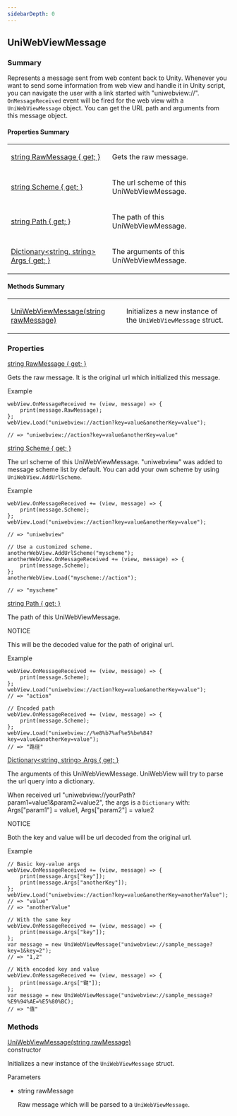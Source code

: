 ```yaml
---
sidebarDepth: 0
---
```


## UniWebViewMessage

### Summary

Represents a message sent from web content back to Unity. Whenever you want to send some information from web view and handle it in Unity script, you can navigate the user with a link started with "uniwebview://". `OnMessageReceived` event will be fired for the web view with a `UniWebViewMessage` object. You can get the URL path and arguments from this message object.

#### Properties Summary

<table>
<tr><td><div class='api-summary-heading'><a href='#rawmessage'><span class='return-type'>string</span> RawMessage { get; }</a></div></td><td><div class='simple-summary'>
<p>Gets the raw message.</p>
</div>
</td></tr><tr><td><div class='api-summary-heading'><a href='#scheme'><span class='return-type'>string</span> Scheme { get; }</a></div></td><td><div class='simple-summary'>
<p>The url scheme of this UniWebViewMessage.</p>
</div>
</td></tr><tr><td><div class='api-summary-heading'><a href='#path'><span class='return-type'>string</span> Path { get; }</a></div></td><td><div class='simple-summary'>
<p>The path of this UniWebViewMessage.</p>
</div>
</td></tr><tr><td><div class='api-summary-heading'><a href='#args'><span class='return-type'>Dictionary&lt;string, string&gt;</span> Args { get; }</a></div></td><td><div class='simple-summary'>
<p>The arguments of this UniWebViewMessage.</p>
</div>
</td></tr></table>

#### Methods Summary

<table>
<tr><td><div class='api-summary-heading'><a href='#uniwebviewmessage'><span class='return-type'></span> UniWebViewMessage(string rawMessage)</a></div></td><td><div class='simple-summary'>
<p>Initializes a new instance of the <code>UniWebViewMessage</code> struct.</p>
</div>
</td></tr></table>

### Properties

<div class='api-box property'>
  <div class="api-anchor" id='rawmessage'></div><div class='api-heading' data-id='rawmessage'><a href='#rawmessage'><span class='return-type'>string</span> RawMessage { get; }</a></div>
  <div class='api-body'>
    <div class='desc'>
      <div class='summary'>
<p>Gets the raw message. It is the original url which initialized this message.</p>
</div>
            <div class='example'>
    <p class='example-title'>Example</p>
<pre v-pre="" data-lang="csharp"><code class="lang-csharp">webView<span class="token punctuation">.</span>OnMessageReceived <span class="token operator">+</span><span class="token operator">=</span> <span class="token punctuation">(</span>view<span class="token punctuation">,</span> message<span class="token punctuation">)</span> <span class="token operator">=</span><span class="token operator">></span> <span class="token punctuation">{</span>
    <span class="token function">print</span><span class="token punctuation">(</span>message<span class="token punctuation">.</span>RawMessage<span class="token punctuation">)</span><span class="token punctuation">;</span>
<span class="token punctuation">}</span><span class="token punctuation">;</span>
webView<span class="token punctuation">.</span><span class="token function">Load</span><span class="token punctuation">(</span><span class="token string">"uniwebview://action?key=value&amp;anotherKey=value"</span><span class="token punctuation">)</span><span class="token punctuation">;</span>
<span />
<span class="token comment" spellcheck="true">// => "uniwebview://action?key=value&amp;anotherKey=value"</span>
</code></pre>
</div>
    </div>
  </div>
</div>
<div class='api-box property'>
  <div class="api-anchor" id='scheme'></div><div class='api-heading' data-id='scheme'><a href='#scheme'><span class='return-type'>string</span> Scheme { get; }</a></div>
  <div class='api-body'>
    <div class='desc'>
      <div class='summary'>
<p>The url scheme of this UniWebViewMessage. &quot;uniwebview&quot; was added to message scheme list
by default. You can add your own scheme by using <code>UniWebView.AddUrlScheme</code>.</p>
</div>
            <div class='example'>
    <p class='example-title'>Example</p>
<pre v-pre="" data-lang="csharp"><code class="lang-csharp">webView<span class="token punctuation">.</span>OnMessageReceived <span class="token operator">+</span><span class="token operator">=</span> <span class="token punctuation">(</span>view<span class="token punctuation">,</span> message<span class="token punctuation">)</span> <span class="token operator">=</span><span class="token operator">></span> <span class="token punctuation">{</span>
    <span class="token function">print</span><span class="token punctuation">(</span>message<span class="token punctuation">.</span>Scheme<span class="token punctuation">)</span><span class="token punctuation">;</span>
<span class="token punctuation">}</span><span class="token punctuation">;</span>
webView<span class="token punctuation">.</span><span class="token function">Load</span><span class="token punctuation">(</span><span class="token string">"uniwebview://action?key=value&amp;anotherKey=value"</span><span class="token punctuation">)</span><span class="token punctuation">;</span>
<span />
<span class="token comment" spellcheck="true">// => "uniwebview"</span>
<span />
<span class="token comment" spellcheck="true">// Use a customized scheme.</span>
anotherWebView<span class="token punctuation">.</span><span class="token function">AddUrlScheme</span><span class="token punctuation">(</span><span class="token string">"myscheme"</span><span class="token punctuation">)</span><span class="token punctuation">;</span>
anotherWebView<span class="token punctuation">.</span>OnMessageReceived <span class="token operator">+</span><span class="token operator">=</span> <span class="token punctuation">(</span>view<span class="token punctuation">,</span> message<span class="token punctuation">)</span> <span class="token operator">=</span><span class="token operator">></span> <span class="token punctuation">{</span>
    <span class="token function">print</span><span class="token punctuation">(</span>message<span class="token punctuation">.</span>Scheme<span class="token punctuation">)</span><span class="token punctuation">;</span>
<span class="token punctuation">}</span><span class="token punctuation">;</span>
anotherWebView<span class="token punctuation">.</span><span class="token function">Load</span><span class="token punctuation">(</span><span class="token string">"myscheme://action"</span><span class="token punctuation">)</span><span class="token punctuation">;</span>
<span />
<span class="token comment" spellcheck="true">// => "myscheme"</span>
</code></pre>
</div>
    </div>
  </div>
</div>
<div class='api-box property'>
  <div class="api-anchor" id='path'></div><div class='api-heading' data-id='path'><a href='#path'><span class='return-type'>string</span> Path { get; }</a></div>
  <div class='api-body'>
    <div class='desc'>
      <div class='summary'>
<p>The path of this UniWebViewMessage.</p>
</div>
      <div class='warning custom-block'>
  <p class="custom-block-title">NOTICE</p>
  <p>
        This will be the decoded value for the path of original url.
  </p>
</div>
      <div class='example'>
    <p class='example-title'>Example</p>
<pre v-pre="" data-lang="csharp"><code class="lang-csharp">webView<span class="token punctuation">.</span>OnMessageReceived <span class="token operator">+</span><span class="token operator">=</span> <span class="token punctuation">(</span>view<span class="token punctuation">,</span> message<span class="token punctuation">)</span> <span class="token operator">=</span><span class="token operator">></span> <span class="token punctuation">{</span>
    <span class="token function">print</span><span class="token punctuation">(</span>message<span class="token punctuation">.</span>Scheme<span class="token punctuation">)</span><span class="token punctuation">;</span>
<span class="token punctuation">}</span><span class="token punctuation">;</span>
webView<span class="token punctuation">.</span><span class="token function">Load</span><span class="token punctuation">(</span><span class="token string">"uniwebview://action?key=value&amp;anotherKey=value"</span><span class="token punctuation">)</span><span class="token punctuation">;</span>
<span class="token comment" spellcheck="true">// => "action"</span>
<span />
<span class="token comment" spellcheck="true">// Encoded path</span>
webView<span class="token punctuation">.</span>OnMessageReceived <span class="token operator">+</span><span class="token operator">=</span> <span class="token punctuation">(</span>view<span class="token punctuation">,</span> message<span class="token punctuation">)</span> <span class="token operator">=</span><span class="token operator">></span> <span class="token punctuation">{</span>
    <span class="token function">print</span><span class="token punctuation">(</span>message<span class="token punctuation">.</span>Scheme<span class="token punctuation">)</span><span class="token punctuation">;</span>
<span class="token punctuation">}</span><span class="token punctuation">;</span>
webView<span class="token punctuation">.</span><span class="token function">Load</span><span class="token punctuation">(</span><span class="token string">"uniwebview://%e8%b7%af%e5%be%84?key=value&amp;anotherKey=value"</span><span class="token punctuation">)</span><span class="token punctuation">;</span>
<span class="token comment" spellcheck="true">// => "路径"</span>
</code></pre>
</div>
    </div>
  </div>
</div>
<div class='api-box property'>
  <div class="api-anchor" id='args'></div><div class='api-heading' data-id='args'><a href='#args'><span class='return-type'>Dictionary&lt;string, string&gt;</span> Args { get; }</a></div>
  <div class='api-body'>
    <div class='desc'>
      <div class='summary'>
<p>The arguments of this UniWebViewMessage. UniWebView will try to parse the url query into 
a dictionary. </p>
<p>When received url &quot;uniwebview://yourPath?param1=value1&amp;param2=value2&quot;, 
the args is a <code>Dictionary</code> with: Args[&quot;param1&quot;] = value1, Args[&quot;param2&quot;] = value2</p>
</div>
      <div class='warning custom-block'>
  <p class="custom-block-title">NOTICE</p>
  <p>
        Both the key and value will be url decoded from the original url.
  </p>
</div>
      <div class='example'>
    <p class='example-title'>Example</p>
<pre v-pre="" data-lang="csharp"><code class="lang-csharp"><span class="token comment" spellcheck="true">// Basic key-value args</span>
webView<span class="token punctuation">.</span>OnMessageReceived <span class="token operator">+</span><span class="token operator">=</span> <span class="token punctuation">(</span>view<span class="token punctuation">,</span> message<span class="token punctuation">)</span> <span class="token operator">=</span><span class="token operator">></span> <span class="token punctuation">{</span>
    <span class="token function">print</span><span class="token punctuation">(</span>message<span class="token punctuation">.</span>Args<span class="token punctuation">[</span><span class="token string">"key"</span><span class="token punctuation">]</span><span class="token punctuation">)</span><span class="token punctuation">;</span>
    <span class="token function">print</span><span class="token punctuation">(</span>message<span class="token punctuation">.</span>Args<span class="token punctuation">[</span><span class="token string">"anotherKey"</span><span class="token punctuation">]</span><span class="token punctuation">)</span><span class="token punctuation">;</span>
<span class="token punctuation">}</span><span class="token punctuation">;</span>
webView<span class="token punctuation">.</span><span class="token function">Load</span><span class="token punctuation">(</span><span class="token string">"uniwebview://action?key=value&amp;anotherKey=anotherValue"</span><span class="token punctuation">)</span><span class="token punctuation">;</span>
<span class="token comment" spellcheck="true">// => "value"</span>
<span class="token comment" spellcheck="true">// => "anotherValue"</span>
<span />
<span class="token comment" spellcheck="true">// With the same key</span>
webView<span class="token punctuation">.</span>OnMessageReceived <span class="token operator">+</span><span class="token operator">=</span> <span class="token punctuation">(</span>view<span class="token punctuation">,</span> message<span class="token punctuation">)</span> <span class="token operator">=</span><span class="token operator">></span> <span class="token punctuation">{</span>
    <span class="token function">print</span><span class="token punctuation">(</span>message<span class="token punctuation">.</span>Args<span class="token punctuation">[</span><span class="token string">"key"</span><span class="token punctuation">]</span><span class="token punctuation">)</span><span class="token punctuation">;</span>
<span class="token punctuation">}</span><span class="token punctuation">;</span>
<span class="token keyword">var</span> message <span class="token operator">=</span> <span class="token keyword">new</span> <span class="token class-name">UniWebViewMessage</span><span class="token punctuation">(</span><span class="token string">"uniwebview://sample_message?key=1&amp;key=2"</span><span class="token punctuation">)</span><span class="token punctuation">;</span>
<span class="token comment" spellcheck="true">// => "1,2"</span>
<span />
<span class="token comment" spellcheck="true">// With encoded key and value</span>
webView<span class="token punctuation">.</span>OnMessageReceived <span class="token operator">+</span><span class="token operator">=</span> <span class="token punctuation">(</span>view<span class="token punctuation">,</span> message<span class="token punctuation">)</span> <span class="token operator">=</span><span class="token operator">></span> <span class="token punctuation">{</span>
    <span class="token function">print</span><span class="token punctuation">(</span>message<span class="token punctuation">.</span>Args<span class="token punctuation">[</span><span class="token string">"键"</span><span class="token punctuation">]</span><span class="token punctuation">)</span><span class="token punctuation">;</span>
<span class="token punctuation">}</span><span class="token punctuation">;</span>
<span class="token keyword">var</span> message <span class="token operator">=</span> <span class="token keyword">new</span> <span class="token class-name">UniWebViewMessage</span><span class="token punctuation">(</span>"uniwebview<span class="token punctuation">:</span><span class="token operator">/</span><span class="token operator">/</span>sample_message<span class="token operator">?</span><span class="token operator">%</span>E9<span class="token operator">%</span><span class="token number">94</span><span class="token operator">%</span>AE<span class="token operator">=</span><span class="token operator">%</span>E5<span class="token operator">%</span><span class="token number">80</span><span class="token operator">%</span>BC<span class="token punctuation">)</span><span class="token punctuation">;</span>
<span class="token comment" spellcheck="true">// => "值"</span>
</code></pre>
</div>
    </div>
  </div>
</div>

### Methods

<div class='api-box method'>
  <div class="api-anchor" id='uniwebviewmessage'></div><div class='api-heading' data-id='uniwebviewmessage'><a href='#uniwebviewmessage'><span class='return-type'></span> UniWebViewMessage(string rawMessage)</a><div class='api-badge api-badge-blue'>constructor</div></div>
  <div class='api-body'>
    <div class='desc'>
      <div class='summary'>
<p>Initializes a new instance of the <code>UniWebViewMessage</code> struct.</p>
</div>
            <div class='parameters'>
<div class='section-title'>Parameters</div>
<div class='parameter-item-list'><ul>
  <li>
    <div class='parameter-item'><span class='parameter-item-type'>string</span> <span class='parameter-item-name'>rawMessage</span></div>
    <div class='parameter-item-desc'><p>Raw message which will be parsed to a <code>UniWebViewMessage</code>.</p>
</div>
  </li>
</ul></div>
</div>
                </div>
  </div>
</div>

